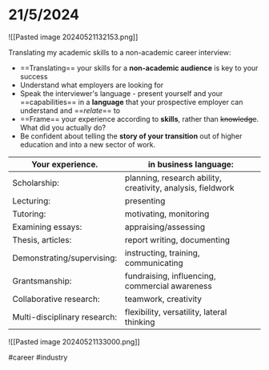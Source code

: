 

# 21/5/2024

![[Pasted image 20240521132153.png]]

Translating my academic skills to a non-academic career interview:

- ==Translating== your skills for a **non-academic audience** is key to your success
- Understand what employers are looking for
- Speak the interviewer's language - present yourself and your ==capabilities== in a **language** that your prospective employer can understand and ==*relate*== to
- ==Frame== your experience according to **skills**, rather than ~~knowledge~~. What did you actually do?
- Be confident about telling the **story of your transition** out of higher education and into a new sector of work.


| Your experience.             | in business language:                                       |
| ---------------------------- | ----------------------------------------------------------- |
| Scholarship:                 | planning, research ability, creativity, analysis, fieldwork |
| Lecturing:                   | presenting                                                  |
| Tutoring:                    | motivating, monitoring<br>                                  |
| Examining essays:            | appraising/assessing                                        |
| Thesis, articles:            | report writing, documenting                                 |
| Demonstrating/supervising:   | instructing, training, communicating                        |
| Grantsmanship:               | fundraising, influencing, commercial awareness              |
| Collaborative research:      | teamwork, creativity                                        |
| Multi-disciplinary research: | flexibility, versatility, lateral thinking                  |


![[Pasted image 20240521133000.png]]







#career #industry